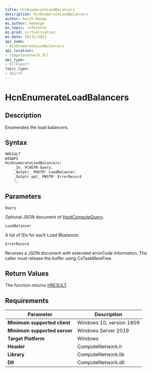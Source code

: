```yaml
---
title: HcnEnumerateLoadBalancers
description: HcnEnumerateLoadBalancers
author: Keith-Mange
ms.author: kemange
ms.topic: reference
ms.prod: virtualization
ms.date: 10/31/2021
api_name:
- HcnEnumerateLoadBalancers
api_location:
- computenetwork.dll
api_type:
- DllExport
topic_type:
- apiref
---
```

# HcnEnumerateLoadBalancers

## Description

Enumerates the load balancers.

## Syntax

```cpp
HRESULT
WINAPI
HcnEnumerateLoadBalancers(
    _In_ PCWSTR Query,
    _Outptr_ PWSTR* LoadBalancer,
    _Outptr_opt_ PWSTR* ErrorRecord
    );
```

## Parameters

`Query`

Optional JSON document of [HostComputeQuery](./../HNS_Schema.md#HostComputeQuery).

`LoadBalancer`

A list of IDs for each Load Bbalancer.

`ErrorRecord`

Receives a JSON document with extended errorCode information. The caller must release the buffer using CoTaskMemFree.

## Return Values

The function returns [HRESULT](./HCNHResult.md).

## Requirements

|Parameter|Description|
|---|---|
| **Minimum supported client** | Windows 10, version 1809 |
| **Minimum supported server** | Windows Server 2019 |
| **Target Platform** | Windows |
| **Header** | ComputeNetwork.h |
| **Library** | ComputeNetwork.lib |
| **Dll** | ComputeNetwork.dll |

